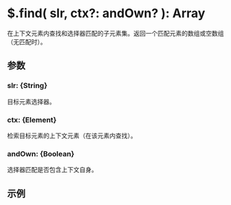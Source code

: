 # $.find( slr, ctx?: andOwn? ): Array

在上下文元素内查找和选择器匹配的子元素集。返回一个匹配元素的数组或空数组（无匹配时）。


## 参数

### slr: {String}

目标元素选择器。


### ctx: {Element}

检索目标元素的上下文元素（在该元素内查找）。


### andOwn: {Boolean}

选择器匹配是否包含上下文自身。


## 示例
